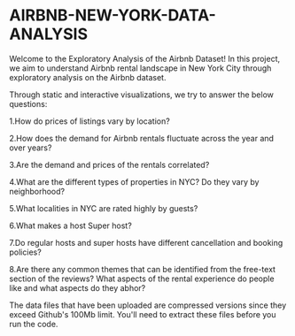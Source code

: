 # AIRBNB-NEW-YORK-DATA-ANALYSIS
Welcome to the Exploratory Analysis of the Airbnb Dataset! In this project, we aim to understand Airbnb rental landscape in New York City through exploratory analysis on the Airbnb dataset.

Through static and interactive visualizations, we try to answer the below questions:  

1.How do prices of listings vary by location? 

2.How does the demand for Airbnb rentals fluctuate across the year and over years? 

3.Are the demand and prices of the rentals correlated? 

4.What are the different types of properties in NYC? Do they vary by neighborhood? 

5.What localities in NYC are rated highly by guests? 

6.What makes a host Super host? 

7.Do regular hosts and super hosts have different cancellation and booking policies? 

8.Are there any common themes that can be identified from the free-text section of the reviews? What aspects of the rental experience do people like and what aspects do they abhor? 

The data files that have been uploaded are compressed versions since they exceed Github's 100Mb limit. You'll need to extract these files before you run the code.
